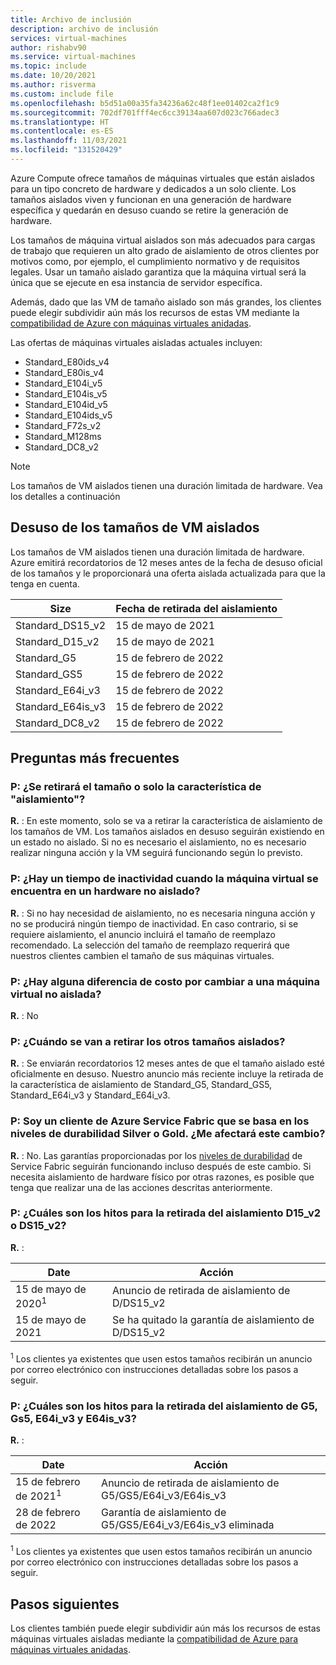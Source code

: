 ```yaml
---
title: Archivo de inclusión
description: archivo de inclusión
services: virtual-machines
author: rishabv90
ms.service: virtual-machines
ms.topic: include
ms.date: 10/20/2021
ms.author: risverma
ms.custom: include file
ms.openlocfilehash: b5d51a00a35fa34236a62c48f1ee01402ca2f1c9
ms.sourcegitcommit: 702df701fff4ec6cc39134aa607d023c766adec3
ms.translationtype: HT
ms.contentlocale: es-ES
ms.lasthandoff: 11/03/2021
ms.locfileid: "131520429"
---
```

Azure Compute ofrece tamaños de máquinas virtuales que están aislados para un tipo concreto de hardware y dedicados a un solo cliente. Los tamaños aislados viven y funcionan en una generación de hardware específica y quedarán en desuso cuando se retire la generación de hardware.

Los tamaños de máquina virtual aislados son más adecuados para cargas de trabajo que requieren un alto grado de aislamiento de otros clientes por motivos como, por ejemplo, el cumplimiento normativo y de requisitos legales.  Usar un tamaño aislado garantiza que la máquina virtual será la única que se ejecute en esa instancia de servidor específica. 


Además, dado que las VM de tamaño aislado son más grandes, los clientes puede elegir subdividir aún más los recursos de estas VM mediante la [compatibilidad de Azure con máquinas virtuales anidadas](https://azure.microsoft.com/blog/nested-virtualization-in-azure/).

Las ofertas de máquinas virtuales aisladas actuales incluyen:
* Standard_E80ids_v4
* Standard_E80is_v4
* Standard_E104i_v5
* Standard_E104is_v5
* Standard_E104id_v5
* Standard_E104ids_v5
* Standard_F72s_v2
* Standard_M128ms
* Standard_DC8_v2


> [!NOTE]
> Los tamaños de VM aislados tienen una duración limitada de hardware. Vea los detalles a continuación

## <a name="deprecation-of-isolated-vm-sizes"></a>Desuso de los tamaños de VM aislados

Los tamaños de VM aislados tienen una duración limitada de hardware. Azure emitirá recordatorios de 12 meses antes de la fecha de desuso oficial de los tamaños y le proporcionará una oferta aislada actualizada para que la tenga en cuenta.

| Size | Fecha de retirada del aislamiento | 
| --- | --- |
| Standard_DS15_v2  | 15 de mayo de 2021      |
| Standard_D15_v2   | 15 de mayo de 2021      |
| Standard_G5       | 15 de febrero de 2022 |
| Standard_GS5      | 15 de febrero de 2022 |
| Standard_E64i_v3  | 15 de febrero de 2022 |
| Standard_E64is_v3 | 15 de febrero de 2022 |
| Standard_DC8_v2   | 15 de febrero de 2022 |


## <a name="faq"></a>Preguntas más frecuentes
### <a name="q-is-the-size-going-to-get-retired-or-only-its-isolation-feature"></a>P: ¿Se retirará el tamaño o solo la característica de "aislamiento"?
**R.** : En este momento, solo se va a retirar la característica de aislamiento de los tamaños de VM. Los tamaños aislados en desuso seguirán existiendo en un estado no aislado. Si no es necesario el aislamiento, no es necesario realizar ninguna acción y la VM seguirá funcionando según lo previsto.

### <a name="q-is-there-a-downtime-when-my-vm-lands-on-a-non-isolated-hardware"></a>P: ¿Hay un tiempo de inactividad cuando la máquina virtual se encuentra en un hardware no aislado?
**R.** : Si no hay necesidad de aislamiento, no es necesaria ninguna acción y no se producirá ningún tiempo de inactividad. En caso contrario, si se requiere aislamiento, el anuncio incluirá el tamaño de reemplazo recomendado. La selección del tamaño de reemplazo requerirá que nuestros clientes cambien el tamaño de sus máquinas virtuales.  

### <a name="q-is-there-any-cost-delta-for-moving-to-a-non-isolated-virtual-machine"></a>P: ¿Hay alguna diferencia de costo por cambiar a una máquina virtual no aislada?
**R.** : No

### <a name="q-when-are-the-other-isolated-sizes-going-to-retire"></a>P: ¿Cuándo se van a retirar los otros tamaños aislados?
**R.** : Se enviarán recordatorios 12 meses antes de que el tamaño aislado esté oficialmente en desuso. Nuestro anuncio más reciente incluye la retirada de la característica de aislamiento de Standard_G5, Standard_GS5, Standard_E64i_v3 y Standard_E64i_v3.  

### <a name="q-im-an-azure-service-fabric-customer-relying-on-the-silver-or-gold-durability-tiers-does-this-change-impact-me"></a>P: Soy un cliente de Azure Service Fabric que se basa en los niveles de durabilidad Silver o Gold. ¿Me afectará este cambio?
**R.** : No. Las garantías proporcionadas por los [niveles de durabilidad](../articles/service-fabric/service-fabric-cluster-capacity.md#durability-characteristics-of-the-cluster) de Service Fabric seguirán funcionando incluso después de este cambio. Si necesita aislamiento de hardware físico por otras razones, es posible que tenga que realizar una de las acciones descritas anteriormente. 
 
### <a name="q-what-are-the-milestones-for-d15_v2-or-ds15_v2-isolation-retirement"></a>P: ¿Cuáles son los hitos para la retirada del aislamiento D15_v2 o DS15_v2? 
**R.** : 
 
| Date | Acción |
|---|---| 
| 15 de mayo de 2020<sup>1</sup> | Anuncio de retirada de aislamiento de D/DS15_v2| 
| 15 de mayo de 2021 | Se ha quitado la garantía de aislamiento de D/DS15_v2| 

<sup>1</sup> Los clientes ya existentes que usen estos tamaños recibirán un anuncio por correo electrónico con instrucciones detalladas sobre los pasos a seguir.  

### <a name="q-what-are-the-milestones-for-g5-gs5-e64i_v3-and-e64is_v3-isolation-retirement"></a>P: ¿Cuáles son los hitos para la retirada del aislamiento de G5, Gs5, E64i_v3 y E64is_v3? 
**R.** : 
 
| Date | Acción |
|---|---|
| 15 de febrero de 2021<sup>1</sup> | Anuncio de retirada de aislamiento de G5/GS5/E64i_v3/E64is_v3 |
| 28 de febrero de 2022 | Garantía de aislamiento de G5/GS5/E64i_v3/E64is_v3 eliminada |

<sup>1</sup> Los clientes ya existentes que usen estos tamaños recibirán un anuncio por correo electrónico con instrucciones detalladas sobre los pasos a seguir.  

## <a name="next-steps"></a>Pasos siguientes

Los clientes también puede elegir subdividir aún más los recursos de estas máquinas virtuales aisladas mediante la [compatibilidad de Azure para máquinas virtuales anidadas](https://azure.microsoft.com/blog/nested-virtualization-in-azure/).
